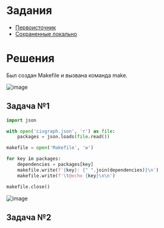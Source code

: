 # Задания
* [Первоисточник](https://github.com/true-grue/kisscm/blob/main/pract/pract4.md)
* [Сохраненные локально](https://github.com/Antoha336/Configuration-management-MIREA-semester-3/blob/main/Practices/Practice%20%E2%84%964/tasks.md)

# Решения
Был создан Makefile и вызвана команда make.

![image](https://github.com/user-attachments/assets/234f7536-594e-4f5d-a38f-45052444e2ce)

## Задача №1
```python
import json

with open('civgraph.json', 'r') as file:
    packages = json.loads(file.read())

makefile = open('Makefile', 'w')

for key in packages:
    dependencies = packages[key]
    makefile.write(f'{key}: {" ".join(dependencies)}\n')
    makefile.write(f'\t@echo {key}\n\n')

makefile.close()
```
![image](https://github.com/user-attachments/assets/f3a21c18-1413-4811-957e-ca4d74e6a1e0)

## Задача №2